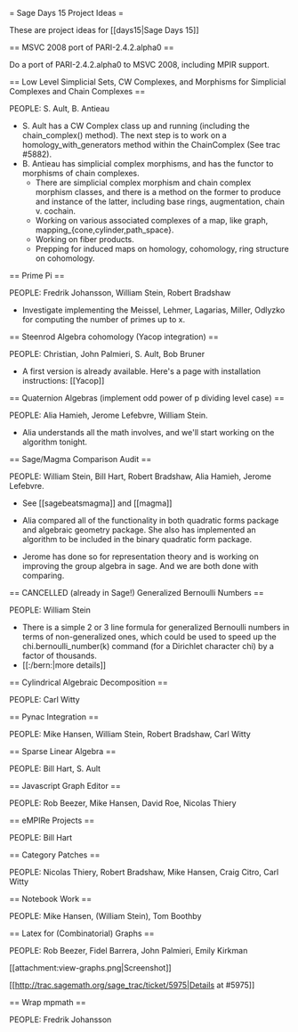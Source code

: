 = Sage Days 15 Project Ideas =

These are project ideas for [[days15|Sage Days 15]]

== MSVC 2008 port of PARI-2.4.2.alpha0 ==


  Do a port of PARI-2.4.2.alpha0 to MSVC 2008, including MPIR support.

== Low Level Simplicial Sets, CW Complexes, and Morphisms for Simplicial Complexes and Chain Complexes ==

PEOPLE: S. Ault, B. Antieau

  * S. Ault has a CW Complex class up and running (including the chain_complex() method).  The next step is to work on a homology_with_generators method within the ChainComplex (See trac #5882).
  * B. Antieau has simplicial complex morphisms, and has the functor to morphisms of chain complexes.
    * There are simplicial complex morphism and chain complex morphism classes, and there is a method on the former to produce and instance of the latter, including base rings, augmentation, chain v. cochain.
    * Working on various associated complexes of a map, like graph, mapping_{cone,cylinder,path_space}.
    * Working on fiber products.
    * Prepping for induced maps on homology, cohomology, ring structure on cohomology.

== Prime Pi ==

PEOPLE: Fredrik Johansson, William Stein, Robert Bradshaw

  * Investigate implementing the Meissel, Lehmer, Lagarias, Miller, Odlyzko for computing the number of primes up to x.


== Steenrod Algebra cohomology (Yacop integration) ==
  
PEOPLE: Christian, John Palmieri, S. Ault, Bob Bruner

  * A first version is already available. Here's a page with installation instructions: [[Yacop]] 

== Quaternion Algebras (implement odd power of p dividing level case) ==

PEOPLE: Alia Hamieh, Jerome Lefebvre, William Stein.

   * Alia understands all the math involves, and we'll start working on the algorithm tonight.


== Sage/Magma Comparison Audit ==

PEOPLE: William Stein, Bill Hart, Robert Bradshaw, Alia Hamieh, Jerome Lefebvre.

  * See [[sagebeatsmagma]] and [[magma]]

  * Alia compared all of the functionality in both quadratic forms package and algebraic geometry package. She also has implemented an algorithm to be included in the binary quadratic form package.
  * Jerome has done so for representation theory and is working on improving the group algebra in sage.
And we are both done with comparing.

== CANCELLED (already in Sage!) Generalized Bernoulli Numbers ==

PEOPLE: William Stein   
  
  * There is a simple 2 or 3 line formula for generalized Bernoulli numbers in terms of non-generalized ones, which could be used to speed up the chi.bernoulli_number(k) command (for a Dirichlet character chi) by a factor of thousands.
  * [[:/bern:|more details]]

== Cylindrical Algebraic Decomposition ==

PEOPLE: Carl Witty

== Pynac Integration ==

PEOPLE: Mike Hansen, William Stein, Robert Bradshaw, Carl Witty

== Sparse Linear Algebra ==

PEOPLE: Bill Hart, S. Ault

== Javascript Graph Editor ==

PEOPLE: Rob Beezer, Mike Hansen, David Roe, Nicolas Thiery

== eMPIRe Projects ==

PEOPLE:  Bill Hart

== Category Patches ==

PEOPLE: Nicolas Thiery, Robert Bradshaw, Mike Hansen, Craig Citro, Carl Witty

== Notebook Work ==

PEOPLE: Mike Hansen, (William Stein), Tom Boothby

== Latex for (Combinatorial) Graphs ==

PEOPLE: Rob Beezer, Fidel Barrera, John Palmieri, Emily Kirkman

[[attachment:view-graphs.png|Screenshot]]

[[http://trac.sagemath.org/sage_trac/ticket/5975|Details at #5975]]

== Wrap mpmath ==

PEOPLE: Fredrik Johansson
